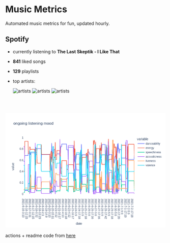# Music Metrics

Automated music metrics for fun, updated hourly.

## Spotify

- currently listening to **The Last Skeptik - I Like That**

- **841** liked songs
- **129** playlists

- top artists: 

    ![artists](https://i.scdn.co/image/ab6761610000f1782067d2f438bfef0550ec6e8a) ![artists](https://i.scdn.co/image/ab6761610000f17897916f0fbc7bb3150602bf5b) ![artists](https://i.scdn.co/image/8a188b7236f3c78416a3f75c9da52957ed3bcb9b)

<br></br>

<!-- ## Audio features for currently playing

![feature spread](figures/auto.png) -->

![ongoing features](figures/timeseries.png)

actions + readme code from [here](https://github.com/gargakshit/gargakshit)
